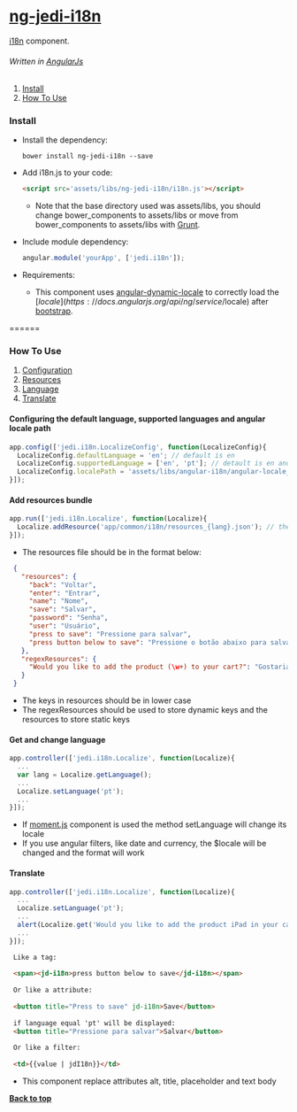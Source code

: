 # [ng-jedi-i18n](https://github.com/jediproject/ng-jedi-i18n)
[i18n](https://docs.angularjs.org/guide/i18n) component.
###### Written in [AngularJs](https://angularjs.org/)

  1. [Install](#install)
  1. [How To Use](#how-to-use)

### Install

* Install the dependency:

   ```shell
   bower install ng-jedi-i18n --save
   ```
* Add i18n.js to your code:

   ```html
   <script src='assets/libs/ng-jedi-i18n/i18n.js'></script>
   ```
   - Note that the base directory used was assets/libs, you should change bower_components to assets/libs or move from bower_components to assets/libs with [Grunt](http://gruntjs.com/).
* Include module dependency:

   ```javascript
   angular.module('yourApp', ['jedi.i18n']);
   ```

* Requirements:

   - This component uses [angular-dynamic-locale](https://github.com/lgalfaso/angular-dynamic-locale) to correctly load the [$locale](https://docs.angularjs.org/api/ng/service/$locale) after [bootstrap](http://getbootstrap.com).

======

### How To Use

  1. [Configuration](#configuring-the-default-language-supported-languages-and-angular-locale-path)
  1. [Resources](#add-resources-bundle)
  1. [Language](#get-and-change-language)
  1. [Translate](#translate)  

#### Configuring the default language, supported languages and angular locale path
 ```javascript
 app.config(['jedi.i18n.LocalizeConfig', function(LocalizeConfig){
   LocalizeConfig.defaultLanguage = 'en'; // default is en
   LocalizeConfig.supportedLanguage = ['en', 'pt']; // detault is en and pt
   LocalizeConfig.localePath = 'assets/libs/angular-i18n/angular-locale_{{locale}}.js'; // this is the default value
 }]);
 ```

#### Add resources bundle
 ```javascript
 app.run(['jedi.i18n.Localize', function(Localize){
   Localize.addResource('app/common/i18n/resources_{lang}.json'); // the lang will be replaced with the chosen language
 }]);
 ```
* The resources file should be in the format below:

 ```json
  {
    "resources": {
      "back": "Voltar",
      "enter": "Entrar",
      "name": "Nome",
      "save": "Salvar",
      "password": "Senha",
      "user": "Usuário",
      "press to save": "Pressione para salvar",
      "press button below to save": "Pressione o botão abaixo para salvar"
    },
    "regexResources": {
      "Would you like to add the product (\w+) to your cart?": "Gostaria de adicionar o produto $1 em seu carrinho de compras?"
    }
  }
 ```
  - The keys in resources should be in lower case
  - The regexResources should be used to store dynamic keys and the resources to store static keys


#### Get and change language

 ```javascript
 app.controller(['jedi.i18n.Localize', function(Localize){
   ...
   var lang = Localize.getLanguage();
   ...
   Localize.setLanguage('pt');
   ...
 }]);
 ```

   - If [moment.js](http://momentjs.com/) component is used the method setLanguage will change its locale
   - If you use angular filters, like date and currency, the $locale will be changed and the format will work

#### Translate
```javascript
app.controller(['jedi.i18n.Localize', function(Localize){
  ...
  Localize.setLanguage('pt');
  ...
  alert(Localize.get('Would you like to add the product iPad in your cart?')); // it will be displayed "Gostaria de adicionar o produto iPad em seu carrinho de compras?"
  ...
}]);
```

```html
 Like a tag:
 
 <span><jd-i18n>press button below to save</jd-i18n></span>
 
 Or like a attribute:
 
 <button title="Press to save" jd-i18n>Save</button>
 
 if language equal 'pt' will be displayed:
 <button title="Pressione para salvar">Salvar</button>
 
 Or like a filter:
 
 <td>{{value | jdI18n}}</td>
```
   - This component replace attributes alt, title, placeholder and text body

**[Back to top](#how-to-use)**
